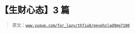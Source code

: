 # 【生财心态】3 篇

> 原文：[`www.yuque.com/for_lazy/thfiu8/geyphzlad9mg7100`](https://www.yuque.com/for_lazy/thfiu8/geyphzlad9mg7100)

